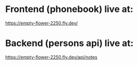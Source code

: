 # Frontend (phonebook) live at:
https://empty-flower-2250.fly.dev/

# Backend (persons api) live at:
https://empty-flower-2250.fly.dev/api/notes